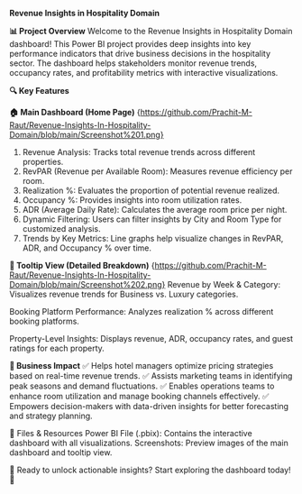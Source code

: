 **Revenue Insights in Hospitality Domain**

**📊 Project Overview**
Welcome to the Revenue Insights in Hospitality Domain dashboard! This Power BI project provides deep insights into key performance indicators that drive business decisions in the hospitality sector. The dashboard helps stakeholders monitor revenue trends, occupancy rates, and profitability metrics with interactive visualizations.

**🔍 Key Features**

**🏠 Main Dashboard (Home Page)** {https://github.com/Prachit-M-Raut/Revenue-Insights-In-Hospitality-Domain/blob/main/Screenshot%201.png}
1. Revenue Analysis: Tracks total revenue trends across different properties.
2. RevPAR (Revenue per Available Room): Measures revenue efficiency per room.
3. Realization %: Evaluates the proportion of potential revenue realized.
4. Occupancy %: Provides insights into room utilization rates.
5. ADR (Average Daily Rate): Calculates the average room price per night.
6. Dynamic Filtering: Users can filter insights by City and Room Type for customized analysis.
7. Trends by Key Metrics: Line graphs help visualize changes in RevPAR, ADR, and Occupancy % over time.


**📌 Tooltip View (Detailed Breakdown)** {https://github.com/Prachit-M-Raut/Revenue-Insights-In-Hospitality-Domain/blob/main/Screenshot%202.png}
Revenue by Week & Category: Visualizes revenue trends for Business vs. Luxury categories.

Booking Platform Performance: Analyzes realization % across different booking platforms.

Property-Level Insights: Displays revenue, ADR, occupancy rates, and guest ratings for each property.

**🎯 Business Impact**
✅ Helps hotel managers optimize pricing strategies based on real-time revenue trends.
✅ Assists marketing teams in identifying peak seasons and demand fluctuations.
✅ Enables operations teams to enhance room utilization and manage booking channels effectively.
✅ Empowers decision-makers with data-driven insights for better forecasting and strategy planning.

📂 Files & Resources
Power BI File (.pbix): Contains the interactive dashboard with all visualizations.
Screenshots: Preview images of the main dashboard and tooltip view.

🔹 Ready to unlock actionable insights? Start exploring the dashboard today! 🚀
